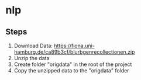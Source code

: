 # nlp



## Steps

1. Download Data: https://fiona.uni-hamburg.de/ca89b3cf/blurbgenrecollectionen.zip
2. Unzip the data
3. Create folder "origdata" in the root of the project
4. Copy the unzipped data to the "origdata" folder

